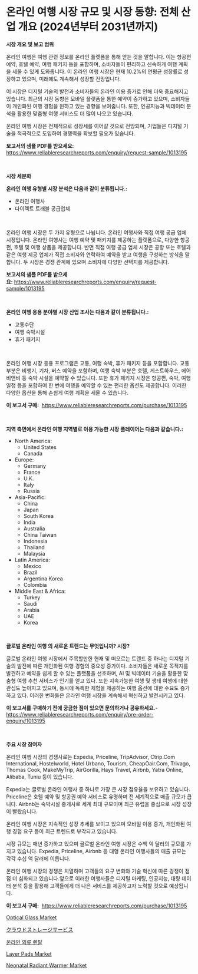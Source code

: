 <p><h1>온라인 여행 시장 규모 및 시장 동향: 전체 산업 개요 (2024년부터 2031년까지)</h1></p><p><strong>시장 개요 및 보고 범위</strong></p>
<p><p>온라인 여행은 여행 관련 정보를 온라인 플랫폼을 통해 얻는 것을 말합니다. 이는 항공편 예약, 호텔 예약, 여행 패키지 등을 포함하며, 소비자들이 편리하고 신속하게 여행 계획을 세울 수 있게 도와줍니다. 이 온라인 여행 시장은 현재 10.2%의 연평균 성장률로 성장하고 있으며, 미래에도 계속해서 성장할 전망입니다. </p><p>이 시장은 디지털 기술의 발전과 소비자들의 온라인 이용 증가로 인해 더욱 중요해지고 있습니다. 최근의 시장 동향은 모바일 플랫폼을 통한 예약이 증가하고 있으며, 소비자들이 개인화된 여행 경험을 원하고 있는 경향을 보여줍니다. 또한, 인공지능과 빅데이터 분석을 활용한 맞춤형 여행 서비스도 더 많이 나오고 있습니다. </p><p>온라인 여행 시장은 전체적으로 성장세를 이어갈 것으로 전망되며, 기업들은 디지털 기술을 적극적으로 도입하여 경쟁력을 확보할 필요가 있습니다.</p></p>
<p><strong>보고서의 샘플 PDF를 받으세요:</strong> <a href="https://www.reliableresearchreports.com/enquiry/request-sample/1013195">https://www.reliableresearchreports.com/enquiry/request-sample/1013195</a></p>
<p>&nbsp;</p>
<p><strong>시장 세분화</strong></p>
<p><strong>온라인 여행 유형별 시장 분석은 다음과 같이 분류됩니다.:</strong></p>
<p><ul><li>온라인 여행사</li><li>다이렉트 트래블 공급업체</li></ul></p>
<p>&nbsp;</p>
<p><p>온라인 여행 시장은 두 가지 유형으로 나뉩니다. 온라인 여행사와 직접 여행 공급 업체 시장입니다. 온라인 여행사는 여행 예약 및 패키지를 제공하는 플랫폼으로, 다양한 항공편, 호텔 및 여행 상품을 제공합니다. 반면 직접 여행 공급 업체 시장은 공항 또는 호텔과 같은 여행 제공 업체가 직접 소비자와 연락하여 예약을 받고 여행을 구성하는 방식을 말합니다. 두 시장은 경쟁 관계에 있으며 소비자에 다양한 선택지를 제공합니다.</p></p>
<p><strong>보고서의 샘플 PDF를 받으세요:</strong>&nbsp;<a href="https://www.reliableresearchreports.com/enquiry/request-sample/1013195">https://www.reliableresearchreports.com/enquiry/request-sample/1013195</a></p>
<p>&nbsp;</p>
<p><strong> 온라인 여행 응용 분야별 시장 산업 조사는 다음과 같이 분류됩니다.:</strong></p>
<p><ul><li>교통수단</li><li>여행 숙박시설</li><li>휴가 패키지</li></ul></p>
<p>&nbsp;</p>
<p><p>온라인 여행 시장 응용 프로그램은 교통, 여행 숙박, 휴가 패키지 등을 포함합니다. 교통 부분은 비행기, 기차, 버스 예약을 포함하며, 여행 숙박 부분은 호텔, 게스트하우스, 에어비앤비 등 숙박 시설을 예약할 수 있습니다. 또한 휴가 패키지 시장은 항공편, 숙박, 여행 일정 등을 포함하여 한 번에 여행을 예약할 수 있는 편리한 옵션도 제공합니다. 이러한 다양한 옵션을 통해 손쉽게 여행 계획을 세울 수 있습니다.</p></p>
<p><strong>이 보고서 구매:</strong>&nbsp; <a href="https://www.reliableresearchreports.com/purchase/1013195">https://www.reliableresearchreports.com/purchase/1013195</a></p>
<p>&nbsp;</p>
<p><strong>지역 측면에서 온라인 여행 지역별로 이용 가능한 시장 플레이어는 다음과 같습니다.:</strong></p>
<p><ul>
    <li>
        North America:
        <ul>
            <li>United States</li>
            <li>Canada</li>
        </ul>
    </li>
    <li>
        Europe:
        <ul>
            <li>Germany</li>
            <li>France</li>
            <li>U.K.</li>
            <li>Italy</li>
            <li>Russia</li>
        </ul>
    </li>
    <li>
        Asia-Pacific:
        <ul>
            <li>China</li>
            <li>Japan</li>
            <li>South Korea</li>
            <li>India</li>
            <li>Australia</li>
            <li>China Taiwan</li>
            <li>Indonesia</li>
            <li>Thailand</li>
            <li>Malaysia</li>
        </ul>
    </li>
    <li>
        Latin America:
        <ul>
            <li>Mexico</li>
            <li>Brazil</li>
            <li>Argentina Korea</li>
            <li>Colombia</li>
        </ul>
    </li>
    <li>
        Middle East & Africa:
        <ul>
            <li>Turkey</li>
            <li>Saudi</li>
            <li>Arabia</li>
            <li>UAE</li>
            <li>Korea</li>
        </ul>
    </li>
    </ul></p>
<p>&nbsp;</p>
<p><strong>글로벌 온라인 여행 의 새로운 트렌드는 무엇입니까? 시장?</strong></p>
<p><p>글로벌 온라인 여행 시장에서 주목할만한 현재 및 떠오르는 트렌드 중 하나는 디지털 기술의 발전에 따른 개인화된 여행 경험의 중요성 증가이다. 소비자들은 새로운 목적지를 발견하고 예약을 쉽게 할 수 있는 플랫폼을 선호하며, AI 및 빅데이터 기술을 활용한 맞춤형 여행 추천 서비스가 인기를 얻고 있다. 또한 지속가능한 여행 및 생태 여행에 대한 관심도 높아지고 있으며, 동시에 독특한 체험을 제공하는 여행 옵션에 대한 수요도 증가하고 있다. 이러한 변화들은 온라인 여행 시장을 계속해서 혁신하고 발전시키고 있다.</p></p>
<p><strong>이 보고서를 구매하기 전에 궁금한 점이 있으면 문의하거나 공유하세요.</strong>- <a href="https://www.reliableresearchreports.com/enquiry/pre-order-enquiry/1013195">https://www.reliableresearchreports.com/enquiry/pre-order-enquiry/1013195</a></p>
<p>&nbsp;</p>
<p><strong>주요 시장 참여자</strong></p>
<p><p>온라인 여행 시장의 경쟁사로는 Expedia, Priceline, TripAdvisor, Ctrip.Com International, Hostelworld, Hotel Urbano, Tourism, CheapOair.Com, Trivago, Thomas Cook, MakeMyTrip, AirGorilla, Hays Travel, Airbnb, Yatra Online, Alibaba, Tuniu 등이 있습니다.</p><p>Expedia는 글로벌 온라인 여행사 중 하나로 가장 큰 시장 점유율을 보유하고 있습니다. Priceline은 호텔 예약 및 항공권 예약 서비스로 유명하며 전 세계적으로 매출 규모가 큽니다. Airbnb는 숙박시설 중개사로 세계 최대 규모이며 최근 유럽을 중심으로 시장 성장이 빨랐습니다.</p><p>온라인 여행 시장은 지속적인 성장 추세를 보이고 있으며 모바일 이용 증가, 개인화된 여행 경험 요구 등이 최근 트렌드로 부각되고 있습니다.</p><p>시장 규모는 매년 증가하고 있으며 글로벌 온라인 여행 시장은 수백 억 달러의 규모를 가지고 있습니다. Expedia, Priceline, Airbnb 등 대형 온라인 여행사들의 매출 규모는 각각 수십 억 달러에 이릅니다.</p><p>온라인 여행 시장의 경쟁은 치열하며 고객들의 요구 변화와 기술 혁신에 따른 경쟁이 점점 더 심화되고 있습니다.앞으로 이러한 여행사들은 디지털 마케팅, 인공지능, 대량 데이터 분석 등을 활용해 고객들에게 더 나은 서비스를 제공하고자 노력할 것으로 예상됩니다.</p></p>
<p><strong>이 보고서 구매:</strong>&nbsp;&nbsp;<a href="https://www.reliableresearchreports.com/purchase/1013195">https://www.reliableresearchreports.com/purchase/1013195</a></p>
<p><p><a href="https://github.com/lylyparadise/Market-Research-Report-List-2/blob/main/optical-glass-market.md">Optical Glass Market</a></p><p><a href="https://github.com/joaejkdzgyljvo6/Market-Research-Report-List-1/blob/main/7425942194293.md">クラウドストレージサービス</a></p><p><a href="https://github.com/vsap75a286l/Market-Research-Report-List-1/blob/main/1182432194017.md">온라인 의류 렌탈</a></p><p><a href="https://github.com/johnbach50/Market-Research-Report-List-2/blob/main/layer-pads-market.md">Layer Pads Market</a></p><p><a href="https://issuu.com/reportprime-2/docs/neonatal-radiant-warmer-market-size-2030.pptx">Neonatal Radiant Warmer Market</a></p></p>
